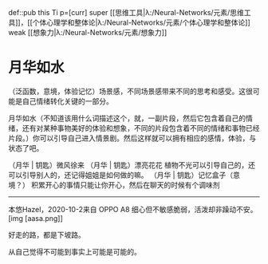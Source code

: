 def::pub this Ti p=[curr] super [[思维工具|λ:/Neural-Networks/元素/思维工具]]，[[个体心理学和整体论|λ:/Neural-Networks/元素/个体心理学和整体论]] weak [[想象力|λ:/Neural-Networks/元素/想象力]]



# 月华如水

（泛函数，意境，体验记忆）场景感，不同场景感带来不同的思考和感受。这很可能是自己情绪转化关键的一部分。


月华如水（不知道该用什么词描述这个，就，一副片段，然后它包含着自己的情绪，还有对某种事物美好的体验和想象，不同的片段包含着不同的情绪和事物已经片段。）你可以引导自己进入情景剧。然后这样就可以拥有相应的感情，体验，与状态了吧。

  

（月华 | 钥匙）微风徐来
（月华 | 钥匙）漂亮花花 植物不光可以引导自己的，还可以引导别人的，还记得姐姐是如何做的嘛。
（月华 | 钥匙）记忆盒子（意境？）
积累开心的事情只能让你开心，然后在聊天的时候有个调味剂

---

本悠Hazel，2020-10-2来自 OPPO A8
细心但不敏感脆弱，活泼却非躁动不安。
[img [aasa.png]]



好走的路，都是下坡路。

从自己觉得不可能到事实上可能是可能的。
